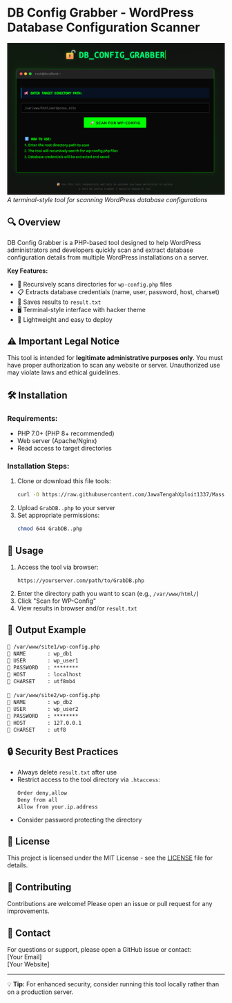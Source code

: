 # **DB Config Grabber - WordPress Database Configuration Scanner**

![Terminal Interface Preview](preview.png)  
*A terminal-style tool for scanning WordPress database configurations*

## 🔍 **Overview**
DB Config Grabber is a PHP-based tool designed to help WordPress administrators and developers quickly scan and extract database configuration details from multiple WordPress installations on a server.

**Key Features:**
- 🔎 Recursively scans directories for `wp-config.php` files
- 📋 Extracts database credentials (name, user, password, host, charset)
- 💾 Saves results to `result.txt`
- 🖥️ Terminal-style interface with hacker theme
- 🚀 Lightweight and easy to deploy

## ⚠️ **Important Legal Notice**
This tool is intended for **legitimate administrative purposes only**. You must have proper authorization to scan any website or server. Unauthorized use may violate laws and ethical guidelines.

## 🛠️ **Installation**
### Requirements:
- PHP 7.0+ (PHP 8+ recommended)
- Web server (Apache/Nginx)
- Read access to target directories

### Installation Steps:
1. Clone or download this file tools:
   ```bash
   curl -O https://raw.githubusercontent.com/JawaTengahXploit1337/MassGrabberDBWordPress/main/GrabDB.php
   ```
2. Upload `GrabDB..php` to your server
3. Set appropriate permissions:
   ```bash
   chmod 644 GrabDB..php
   ```

## 🚀 **Usage**
1. Access the tool via browser:
   ```
   https://yourserver.com/path/to/GrabDB.php
   ```
2. Enter the directory path you want to scan (e.g., `/var/www/html/`)
3. Click "Scan for WP-Config"
4. View results in browser and/or `result.txt`

## 📂 **Output Example**
```plaintext
📁 /var/www/site1/wp-config.php
🔑 NAME       : wp_db1
🔑 USER       : wp_user1
🔑 PASSWORD   : ********
🔑 HOST       : localhost
🔑 CHARSET    : utf8mb4

📁 /var/www/site2/wp-config.php
🔑 NAME       : wp_db2
🔑 USER       : wp_user2
🔑 PASSWORD   : ********
🔑 HOST       : 127.0.0.1
🔑 CHARSET    : utf8
```

## 🔒 **Security Best Practices**
- Always delete `result.txt` after use
- Restrict access to the tool directory via `.htaccess`:
  ```
  Order deny,allow
  Deny from all
  Allow from your.ip.address
  ```
- Consider password protecting the directory

## 📜 **License**
This project is licensed under the MIT License - see the [LICENSE](LICENSE) file for details.

## 🤝 **Contributing**
Contributions are welcome! Please open an issue or pull request for any improvements.

## 📧 **Contact**
For questions or support, please open a GitHub issue or contact:  
[Your Email]  
[Your Website]  

---

💡 **Tip:** For enhanced security, consider running this tool locally rather than on a production server.
